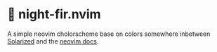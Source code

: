 # 🌲 night-fir.nvim

A simple neovim cholorscheme base on colors somewhere inbetween [Solarized](https://ethanschoonover.com/solarized/) and the [neovim docs](http://neovim.io/).

